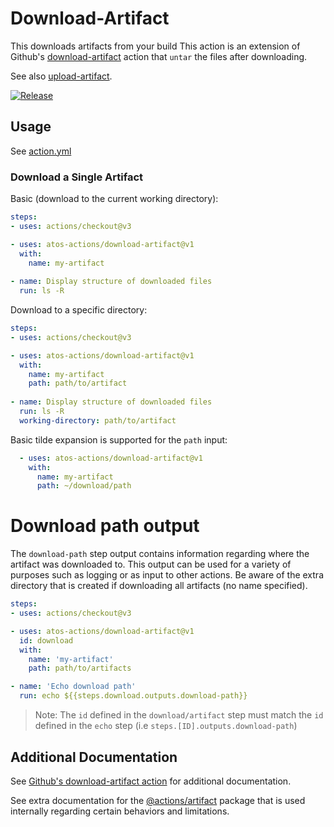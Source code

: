# Download-Artifact

This downloads artifacts from your build
This action is an extension of Github's [download-artifact](https://github.com/actions/download-artifact) action that `untar` the files after downloading.

See also [upload-artifact](https://github.com/ATOS-Actions/upload-artifact).

[![Release](https://github.com/ATOS-Actions/download-artifact/actions/workflows/on_push.yml/badge.svg#main)](https://github.com/ATOS-Actions/download-artifact/actions/workflows/on_push.yml)

## Usage

See [action.yml](action.yml)

### Download a Single Artifact

Basic (download to the current working directory):
```yaml
steps:
- uses: actions/checkout@v3

- uses: atos-actions/download-artifact@v1
  with:
    name: my-artifact
    
- name: Display structure of downloaded files
  run: ls -R
```

Download to a specific directory:
```yaml
steps:
- uses: actions/checkout@v3

- uses: atos-actions/download-artifact@v1
  with:
    name: my-artifact
    path: path/to/artifact
    
- name: Display structure of downloaded files
  run: ls -R
  working-directory: path/to/artifact
```

Basic tilde expansion is supported for the `path` input:
```yaml
  - uses: atos-actions/download-artifact@v1
    with:
      name: my-artifact
      path: ~/download/path
```

# Download path output

The `download-path` step output contains information regarding where the artifact was downloaded to. This output can be used for a variety of purposes such as logging or as input to other actions. Be aware of the extra directory that is created if downloading all artifacts (no name specified).

```yaml
steps:
- uses: actions/checkout@v3

- uses: atos-actions/download-artifact@v1
  id: download
  with:
    name: 'my-artifact'
    path: path/to/artifacts

- name: 'Echo download path'
  run: echo ${{steps.download.outputs.download-path}}
```

> Note: The `id` defined in the `download/artifact` step must match the `id` defined in the `echo` step (i.e `steps.[ID].outputs.download-path`)

## Additional Documentation

See [Github's download-artifact action](https://github.com/actions/updownload-artifact) for additional documentation.

See extra documentation for the [@actions/artifact](https://github.com/actions/toolkit/blob/main/packages/artifact/docs/additional-information.md) package that is used internally regarding certain behaviors and limitations.
